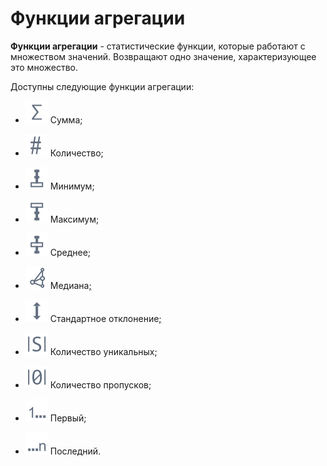 # Функции агрегации

**Функции агрегации** - статистические функции, которые работают с множеством значений. Возвращают одно значение, характеризующее это множество.

Доступны следующие функции агрегации:

* ![](../media/app/icons/toolbar-18/toolbar-18-70.svg) Сумма;
* ![](../media/app/icons/toolbar-18/toolbar-18-90.svg) Количество;
* ![](../media/app/icons/toolbar-18/toolbar-18-99.svg) Минимум;
* ![](../media/app/icons/toolbar-18/toolbar-18-98.svg)  Максимум;
* ![](../media/app/icons/toolbar-18/toolbar-18-97.svg)  Среднее;
* ![](../media/app/icons/toolbar-18/toolbar-18-146.svg) Медиана[;](https://ru.wikipedia.org/wiki/Медиана_(статистика))

* ![](../media/app/icons/toolbar-18/toolbar-18-100.svg) Стандартное отклонение[;](https://ru.wikipedia.org/wiki/Среднеквадратическое-отклонение)
* ![](../media/app/icons/toolbar-18/toolbar-18-91.svg)  Количество уникальных;
* ![](../media/app/icons/toolbar-18/toolbar-18-92.svg)  Количество пропусков;
* ![](../media/app/icons/toolbar-18/toolbar-18-93.svg)  Первый;
* ![](../media/app/icons/toolbar-18/toolbar-18-94.svg)  Последний.
